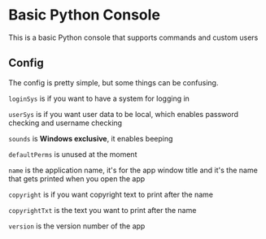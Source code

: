 # Basic Python Console
This is a basic Python console that supports commands and custom users

## Config
The config is pretty simple, but some things can be confusing.

`loginSys` is if you want to have a system for logging in

`userSys` is if you want user data to be local, which enables password checking and username checking

`sounds` is **Windows exclusive**, it enables beeping

`defaultPerms` is unused at the moment

`name` is the application name, it's for the app window title and it's the name that gets printed when you open the app

`copyright` is if you want copyright text to print after the name

`copyrightTxt` is the text you want to print after the name

`version` is the version number of the app
